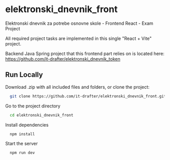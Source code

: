 # elektronski_dnevnik_front

Elektronski dnevnik za potrebe osnovne skole - Frontend React - Exam Project

All required project tasks are implemented in this single "React + Vite" project.

Backend Java Spring project that this frontend part relies on is located here:
https://github.com/it-drafter/elektronski_dnevnik_token

## Run Locally

Download .zip with all included files and folders, or clone the project:

```bash
  git clone https://github.com/it-drafter/elektronski_dnevnik_front.git
```

Go to the project directory

```bash
  cd elektronski_dnevnik_front
```

Install dependencies

```bash
  npm install
```

Start the server

```bash
  npm run dev
```
